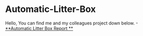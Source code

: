 # Automatic-Litter-Box
Hello,
You can find me and my colleagues project down below.
-[**Automatic Litter Box Report **](https://github.com/IsilEna/Automatic-Litter-Box/blob/main/AutomaticLitterBox.pdf)
